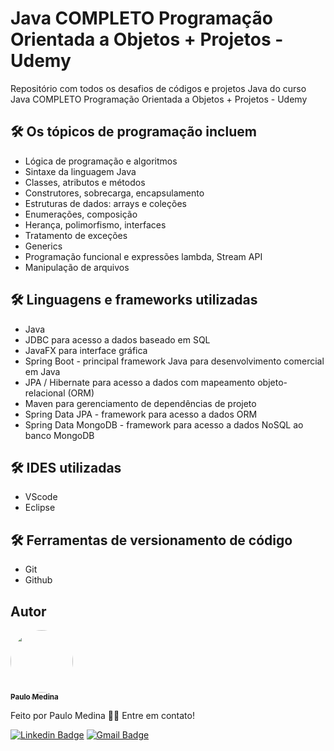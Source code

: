 # Java COMPLETO Programação Orientada a Objetos + Projetos - Udemy

Repositório com todos os desafios de códigos e projetos Java do curso Java COMPLETO Programação Orientada a Objetos + Projetos - Udemy

## 🛠 Os tópicos de programação incluem

- Lógica de programação e algoritmos
- Sintaxe da linguagem Java
- Classes, atributos e métodos
- Construtores, sobrecarga, encapsulamento
- Estruturas de dados: arrays e coleções
- Enumerações, composição
- Herança, polimorfismo, interfaces
- Tratamento de exceções
- Generics
- Programação funcional e expressões lambda, Stream API
- Manipulação de arquivos

## 🛠 Linguagens e frameworks utilizadas

- Java
- JDBC para acesso a dados baseado em SQL
- JavaFX para interface gráfica
- Spring Boot - principal framework Java para desenvolvimento comercial em Java
- JPA / Hibernate para acesso a dados com mapeamento objeto-relacional (ORM)
- Maven para gerenciamento de dependências de projeto
- Spring Data JPA - framework para acesso a dados ORM
- Spring Data MongoDB - framework para acesso a dados NoSQL ao banco MongoDB

## 🛠 IDES utilizadas

- VScode
- Eclipse

## 🛠 Ferramentas de versionamento de código

- Git
- Github

## Autor

<a href="https://www.linkedin.com/in/paulomedinabr01/">
 <img style="border-radius: 50%;" src="https://media-exp1.licdn.com/dms/image/D4D35AQHQwhrY8rKSvA/profile-framedphoto-shrink_400_400/0/1668272961559?e=1669233600&v=beta&t=1s95mVzsRr5FprBYqdrmmgjg3cuZ5kYCOyBd5uZKj1c" width="100px;" alt=""/>
 <br />
 <sub><b>Paulo Medina</b></sub></a> <a href="https://www.linkedin.com/in/paulomedinabr01/" title="LinkedIn"></a>

Feito por Paulo Medina 👋🏽 Entre em contato!

[![Linkedin Badge](https://img.shields.io/badge/-Paulo-blue?style=flat-square&logo=Linkedin&logoColor=white&link=https://www.linkedin.com/in/paulomedinabr01/)](https://www.linkedin.com/in/paulomedinabr01/)
[![Gmail Badge](https://img.shields.io/badge/-Paulo-c14438?style=flat-square&logo=Gmail&logoColor=white&link=mailto:paulomedinabr01@gmail.com)](mailto:paulomedinabr01@gmail.com)


